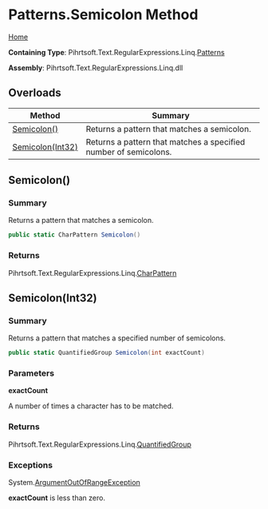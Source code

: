 # Patterns\.Semicolon Method

[Home](../../../../../../README.md)

**Containing Type**: Pihrtsoft\.Text\.RegularExpressions\.Linq\.[Patterns](../README.md)

**Assembly**: Pihrtsoft\.Text\.RegularExpressions\.Linq\.dll

## Overloads

| Method | Summary |
| ------ | ------- |
| [Semicolon()](#Pihrtsoft_Text_RegularExpressions_Linq_Patterns_Semicolon) | Returns a pattern that matches a semicolon\. |
| [Semicolon(Int32)](#Pihrtsoft_Text_RegularExpressions_Linq_Patterns_Semicolon_System_Int32_) | Returns a pattern that matches a specified number of semicolons\. |

## Semicolon\(\) <a name="Pihrtsoft_Text_RegularExpressions_Linq_Patterns_Semicolon"></a>

### Summary

Returns a pattern that matches a semicolon\.

```csharp
public static CharPattern Semicolon()
```

### Returns

Pihrtsoft\.Text\.RegularExpressions\.Linq\.[CharPattern](../../CharPattern/README.md)

## Semicolon\(Int32\) <a name="Pihrtsoft_Text_RegularExpressions_Linq_Patterns_Semicolon_System_Int32_"></a>

### Summary

Returns a pattern that matches a specified number of semicolons\.

```csharp
public static QuantifiedGroup Semicolon(int exactCount)
```

### Parameters

**exactCount**

A number of times a character has to be matched\.

### Returns

Pihrtsoft\.Text\.RegularExpressions\.Linq\.[QuantifiedGroup](../../QuantifiedGroup/README.md)

### Exceptions

System\.[ArgumentOutOfRangeException](https://docs.microsoft.com/en-us/dotnet/api/system.argumentoutofrangeexception)

**exactCount** is less than zero\.

